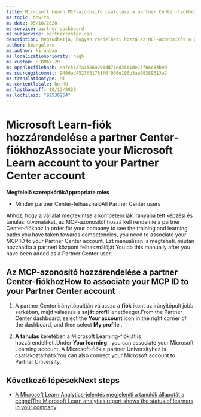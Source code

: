 ```yaml
---
title: Microsoft Learn MCP-azonosító csatolása a partner Center-fiókhoz
ms.topic: how-to
ms.date: 05/18/2020
ms.service: partner-dashboard
ms.subservice: partnercenter-csp
description: Megtudhatja, hogyan rendelheti hozzá az MCP-azonosítót a partner Center-fiókjához, így a vállalata láthatja a kompetenciák felé tett képzési és tanulási útvonalakat.
author: kbangalore
ms.author: kiranban
ms.localizationpriority: high
ms.custom: SEOMAY.20
ms.openlocfilehash: ea7c51a7a3556a206dd71dd3561de73f66c83b9d
ms.sourcegitcommit: 940dad4527f51781f6f966e196b3aa08389613a2
ms.translationtype: MT
ms.contentlocale: hu-HU
ms.lasthandoff: 10/13/2020
ms.locfileid: "92530264"
---
```

# <a name="associate-your-microsoft-learn-account-to-your-partner-center-account"></a><span data-ttu-id="16fb8-103">Microsoft Learn-fiók hozzárendelése a partner Center-fiókhoz</span><span class="sxs-lookup"><span data-stu-id="16fb8-103">Associate your Microsoft Learn account to your Partner Center account</span></span>

<span data-ttu-id="16fb8-104">**Megfelelő szerepkörök**</span><span class="sxs-lookup"><span data-stu-id="16fb8-104">**Appropriate roles**</span></span>

- <span data-ttu-id="16fb8-105">Minden partner Center-felhasználó</span><span class="sxs-lookup"><span data-stu-id="16fb8-105">All Partner Center users</span></span>

<span data-ttu-id="16fb8-106">Ahhoz, hogy a vállalat megtekintse a kompetenciák irányába tett képzési és tanulási útvonalakat, az MCP-azonosítót hozzá kell rendelnie a partner Center-fiókhoz.</span><span class="sxs-lookup"><span data-stu-id="16fb8-106">In order for your company to see the training and learning paths you have taken towards competencies, you need to associate your MCP ID to your Partner Center account.</span></span> <span data-ttu-id="16fb8-107">Ezt manuálisan is megteheti, miután hozzáadta a partneri központ felhasználóját.</span><span class="sxs-lookup"><span data-stu-id="16fb8-107">You do this manually after you have been added as a Partner Center user.</span></span>

## <a name="how-to-associate-your-mcp-id-to-your-partner-center-account"></a><span data-ttu-id="16fb8-108">Az MCP-azonosító hozzárendelése a partner Center-fiókhoz</span><span class="sxs-lookup"><span data-stu-id="16fb8-108">How to associate your MCP ID to your Partner Center account</span></span>

1. <span data-ttu-id="16fb8-109">A partner Center irányítópultján válassza a **fiók** ikont az irányítópult jobb sarkában, majd válassza a **saját profil** lehetőséget.</span><span class="sxs-lookup"><span data-stu-id="16fb8-109">From the Partner Center dashboard, select the **Your account** icon in the right corner of the dashboard, and then select **My profile** .</span></span>

2. <span data-ttu-id="16fb8-110">**A tanulás** keretében a Microsoft Learning-fiókját is hozzárendelheti.</span><span class="sxs-lookup"><span data-stu-id="16fb8-110">Under **Your learning** , you can associate your Microsoft Learning account.</span></span> <span data-ttu-id="16fb8-111">A Microsoft-fiók a partner Universityhez is csatlakoztatható.</span><span class="sxs-lookup"><span data-stu-id="16fb8-111">You can also connect your Microsoft account to Partner University.</span></span>

## <a name="next-steps"></a><span data-ttu-id="16fb8-112">Következő lépések</span><span class="sxs-lookup"><span data-stu-id="16fb8-112">Next steps</span></span>

- [<span data-ttu-id="16fb8-113">A Microsoft Learn Analytics-jelentés megjeleníti a tanulók állapotát a cégnél</span><span class="sxs-lookup"><span data-stu-id="16fb8-113">The Microsoft Learn analytics report shows the status of learners in your company</span></span>](ms-learn-analytics.md)